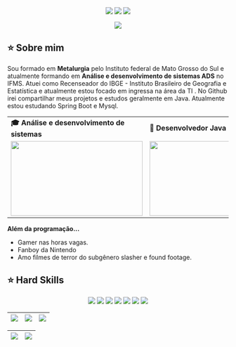 <div align="center">
  <!-- Work Links -->
  <a href="https://github.com/leonneto" target="_blank"><img src="https://img.shields.io/badge/GitHub-100000?style=for-the-badge&logo=github&logoColor=white" target="_blank"></a>
  <a href = "mailto:netoleonardo876@gmail.com"><img src="https://img.shields.io/badge/Gmail-D14836?style=for-the-badge&logo=gmail&logoColor=white"></a>
   <img src="https://img.shields.io/badge/Switch-E60012?style=for-the-badge&logo=nintendo-switch&logoColor=white">
  
  <!-- OTH Links -->
 

  <a href="https://steamcommunity.com/id/NogitsuneNight/" target="_blank"><img src="https://img.shields.io/badge/Steam-000000?style=for-the-badge&logo=steam&logoColor=white" target="_blank"></a>
</div>

## ⭐️ Sobre mim

Sou formado em <b>Metalurgia</b> pelo Instituto federal de Mato Grosso do Sul e atualmente formando em <b>Análise e desenvolvimento de sistemas ADS</b> no IFMS. Atuei como Recenseador do IBGE - Instituto Brasileiro de Geografia e Estatística e atualmente estou focado em ingressa na área da TI  . No Github irei  compartilhar meus projetos e estudos geralmente em Java. Atualmente estou estudando Spring Boot e Mysql.

<div align="center">
  <table>
    <tr>
      <td><b>🎓 Análise e desenvolvimento de sistemas</b></td>
      <td><b>🧪 Desenvolvedor Java</b></td>
    </tr>
    <tr>
      <td><img src="https://bkpsitecpsnew.blob.core.windows.net/uploadsitecps/sites/1/2020/10/analise_desenvolvimento_sistemas_DCStudio_Freepik.jpg" width="300px" height="170px"></td>
      <td><img src="https://programmerhumor.io/wp-content/uploads/2022/12/programmerhumor-io-java-memes-backend-memes-9a563a8f973239d.png" width="300px" height="170px"> </td>
    </tr>
  </table>
</div>

<b>Além da programação...</b>

- Gamer nas horas vagas.
- Fanboy da Nintendo
- Amo filmes de terror do subgênero slasher e found footage.


## ⭐️ Hard Skills
<!--  <img height="160em" src="https://github-readme-stats.vercel.app/api?username=andreinaoliveira&show_icons=true&theme=synthwave&include_all_commits=true&count_private=true%22/"> --> 
<div align="center">
  <!-- Java --> <img src="https://img.shields.io/badge/java-%23ED8B00.svg?style=for-the-badge&logo=openjdk&logoColor=white">
  <!-- Kotlin --> <img src="https://img.shields.io/badge/kotlin-%237F52FF.svg?style=for-the-badge&logo=kotlin&logoColor=white">
  <!-- C# --> <img src="https://img.shields.io/badge/c%23-%23239120.svg?style=for-the-badge&logo=csharp&logoColor=white">
  <!-- Spring --> <img src="https://img.shields.io/badge/spring-%236DB33F.svg?style=for-the-badge&logo=spring&logoColor=white">
  <!-- Docker --> <img src="https://img.shields.io/badge/docker-%230db7ed.svg?style=for-the-badge&logo=docker&logoColor=white">
  <!-- Apache Maven --> <img src="https://img.shields.io/badge/Apache%20Maven-C71A36?style=for-the-badge&logo=Apache%20Maven&logoColor=white">
  <!-- SQL --> <img src="https://img.shields.io/badge/Microsoft%20SQL%20Server-CC2927?style=for-the-badge&logo=microsoft%20sql%20server&logoColor=white">

  <br>
</div>


<!-- 
theme=ocean_dark 
tokyonight: 35AFA3 Green | BF91F3 Purple | 1A1B27 Dark 
-->


| ![](http://github-profile-summary-cards.vercel.app/api/cards/stats?username=leonneto&theme=tokyonight) | ![](http://github-profile-summary-cards.vercel.app/api/cards/repos-per-language?username=leonneto&hide=Html&theme=tokyonight) | ![](http://github-profile-summary-cards.vercel.app/api/cards/most-commit-language?username=leonneto&theme=tokyonight) |
| :-: | :-: | :-: |

| ![](http://github-profile-summary-cards.vercel.app/api/cards/profile-details?username=leonneto&theme=tokyonight) | ![](https://github-readme-streak-stats.herokuapp.com/?user=leonneto&theme=tokyonight&hide_border=true&date_format=M%20j%5B%2C%20Y%5D&background=1A1B27&stroke=35AFA3&ring=BF91F3&fire=BF91F3&currStreakNum=BF91F3&sideNums=BF91F3&currStreakLabel=BF91F3&sideLabels=BF91F3&dates=35AFA3) |
| :-: | :-: |
